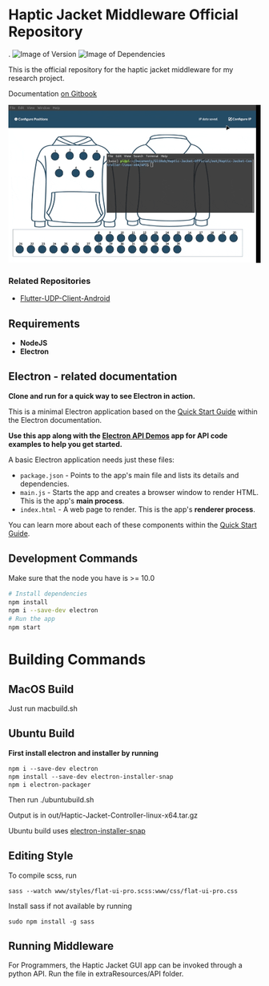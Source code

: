 # Haptic Jacket Middleware Official Repository
.
![Image of Version](https://img.shields.io/badge/version-v1.0-green)
![Image of Dependencies](https://img.shields.io/badge/dependencies-up%20to%20date-brightgreen)

This is the official repository for the haptic jacket middleware for my research project.

Documentation [on Gitbook](https://pi31415.gitbook.io/haptic-jacket/)

![Image of Demonstration](api.gif)

### Related Repositories

- [Flutter-UDP-Client-Android](https://github.com/Pi-31415/Flutter-UDP-Client-Android)

## Requirements

- **NodeJS**
- **Electron**

## Electron - related documentation

**Clone and run for a quick way to see Electron in action.**

This is a minimal Electron application based on the [Quick Start Guide](https://electronjs.org/docs/tutorial/quick-start) within the Electron documentation.

**Use this app along with the [Electron API Demos](https://electronjs.org/#get-started) app for API code examples to help you get started.**

A basic Electron application needs just these files:

- `package.json` - Points to the app's main file and lists its details and dependencies.
- `main.js` - Starts the app and creates a browser window to render HTML. This is the app's **main process**.
- `index.html` - A web page to render. This is the app's **renderer process**.

You can learn more about each of these components within the [Quick Start Guide](https://electronjs.org/docs/tutorial/quick-start).

## Development Commands

Make sure that the node you have is >= 10.0

```bash
# Install dependencies
npm install
npm i --save-dev electron
# Run the app
npm start
```

# Building Commands

## MacOS Build

Just run macbuild.sh


## Ubuntu Build

**First install electron and installer by running**

```
npm i --save-dev electron
npm install --save-dev electron-installer-snap
npm i electron-packager
```

Then run ./ubuntubuild.sh

Output is in out/Haptic-Jacket-Controller-linux-x64.tar.gz


Ubuntu build uses [electron-installer-snap](https://github.com/electron-userland/electron-installer-snap)

## Editing Style

 To compile scss, run

 ```
sass --watch www/styles/flat-ui-pro.scss:www/css/flat-ui-pro.css
 ```

 Install sass if not available by running 

 ```
 sudo npm install -g sass
 ```

 ## Running Middleware

 For Programmers, the Haptic Jacket GUI app can be invoked through a python API. Run the file in extraResources/API folder.

